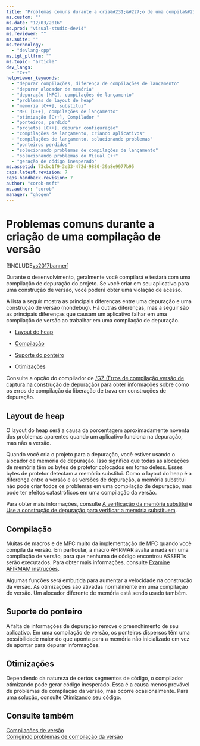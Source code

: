```yaml
---
title: "Problemas comuns durante a cria&#231;&#227;o de uma compila&#231;&#227;o de vers&#227;o | Microsoft Docs"
ms.custom: ""
ms.date: "12/03/2016"
ms.prod: "visual-studio-dev14"
ms.reviewer: ""
ms.suite: ""
ms.technology: 
  - "devlang-cpp"
ms.tgt_pltfrm: ""
ms.topic: "article"
dev_langs: 
  - "C++"
helpviewer_keywords: 
  - "depurar compilações, diferença de compilações de lançamento"
  - "depurar alocador de memória"
  - "depuração [MFC], compilações de lançamento"
  - "problemas de layout de heap"
  - "memória [C++], substitui"
  - "MFC [C++], compilações de lançamento"
  - "otimização [C++], Compilador "
  - "ponteiros, perdido"
  - "projetos [C++], depurar configuração"
  - "compilações de lançamento, criando aplicativos"
  - "compilações de lançamento, solucionando problemas"
  - "ponteiros perdidos"
  - "solucionando problemas de compilações de lançamento"
  - "solucionando problemas do Visual C++"
  - "geração de código inesperado"
ms.assetid: 73cbc1f9-3e33-472d-9880-39a8e9977b95
caps.latest.revision: 7
caps.handback.revision: 7
author: "corob-msft"
ms.author: "corob"
manager: "ghogen"
---
```

# Problemas comuns durante a cria&#231;&#227;o de uma compila&#231;&#227;o de vers&#227;o
[!INCLUDE[vs2017banner](../../assembler/inline/includes/vs2017banner.md)]

Durante o desenvolvimento, geralmente você compilará e testará com uma compilação de depuração do projeto.  Se você criar em seu aplicativo para uma construção de versão, você poderá obter uma violação de acesso.  
  
 A lista a seguir mostra as principais diferenças entre uma depuração e uma construção de versão \(nondebug\).  Há outras diferenças, mas a seguir são as principais diferenças que causam um aplicativo falhar em uma compilação de versão ao trabalhar em uma compilação de depuração.  
  
-   [Layout de heap](#_core_heap_layout)  
  
-   [Compilação](#_core_compilation)  
  
-   [Suporte do ponteiro](#_core_pointer_support)  
  
-   [Otimizações](#_core_optimizations)  
  
 Consulte a opção do compilador de [\/GZ \(Erros de compilação versão de captura na construção de depuração\)](../../build/reference/gz-enable-stack-frame-run-time-error-checking.md) para obter informações sobre como os erros de compilação da liberação de trava em construções de depuração.  
  
##  <a name="_core_heap_layout"></a> Layout de heap  
 O layout do heap será a causa da porcentagem aproximadamente noventa dos problemas aparentes quando um aplicativo funciona na depuração, mas não a versão.  
  
 Quando você cria o projeto para a depuração, você estiver usando o alocador de memória de depuração.  Isso significa que todas as alocações de memória têm os bytes de protetor colocados em torno deless.  Esses bytes de protetor detectam a memória substitui.  Como o layout do heap é a diferença entre a versão e as versões de depuração, a memória substitui não pode criar todos os problemas em uma compilação de depuração, mas pode ter efeitos catastróficos em uma compilação da versão.  
  
 Para obter mais informações, consulte [A verificação da memória substitui](../../build/reference/checking-for-memory-overwrites.md) e [Use a construção de depuração para verificar a memória substituem](../Topic/Using%20the%20Debug%20Build%20to%20Check%20for%20Memory%20Overwrite.md).  
  
##  <a name="_core_compilation"></a> Compilação  
 Muitas de macros e de MFC muito da implementação de MFC quando você compila da versão.  Em particular, a macro AFIRMAR avalia a nada em uma compilação de versão, para que nenhuma de código encontrou ASSERTs serão executados.  Para obter mais informações, consulte [Examine AFIRMAM instruções](../../build/reference/using-verify-instead-of-assert.md).  
  
 Algumas funções será embutida para aumentar a velocidade na construção da versão.  As otimizações são ativadas normalmente em uma compilação de versão.  Um alocador diferente de memória está sendo usado também.  
  
##  <a name="_core_pointer_support"></a> Suporte do ponteiro  
 A falta de informações de depuração remove o preenchimento de seu aplicativo.  Em uma compilação de versão, os ponteiros dispersos têm uma possibilidade maior do que aponta para a memória não inicializado em vez de apontar para depurar informações.  
  
##  <a name="_core_optimizations"></a> Otimizações  
 Dependendo da natureza de certos segmentos de código, o compilador otimizando pode gerar código inesperado.  Essa é a causa menos provável de problemas de compilação da versão, mas ocorre ocasionalmente.  Para uma solução, consulte [Otimizando seu código](../../build/reference/optimizing-your-code.md).  
  
## Consulte também  
 [Compilações de versão](../../build/reference/release-builds.md)   
 [Corrigindo problemas de compilação da versão](../../build/reference/fixing-release-build-problems.md)